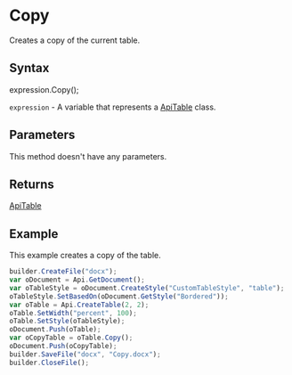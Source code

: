 # Copy

Creates a copy of the current table.

## Syntax

expression.Copy();

`expression` - A variable that represents a [ApiTable](../ApiTable.md) class.

## Parameters

This method doesn't have any parameters.

## Returns

[ApiTable](../ApiTable.md)

## Example

This example creates a copy of the table.

```javascript
builder.CreateFile("docx");
var oDocument = Api.GetDocument();
var oTableStyle = oDocument.CreateStyle("CustomTableStyle", "table");
oTableStyle.SetBasedOn(oDocument.GetStyle("Bordered"));
var oTable = Api.CreateTable(2, 2);
oTable.SetWidth("percent", 100);
oTable.SetStyle(oTableStyle);
oDocument.Push(oTable);
var oCopyTable = oTable.Copy();
oDocument.Push(oCopyTable);
builder.SaveFile("docx", "Copy.docx");
builder.CloseFile();
```